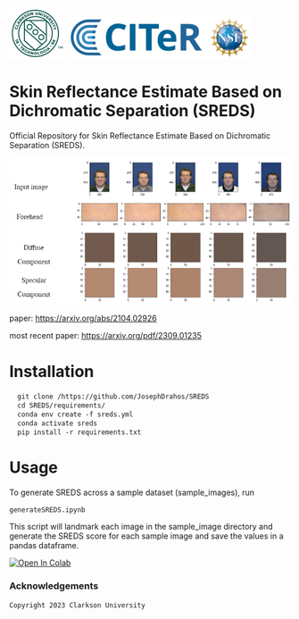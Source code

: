 ![Teaser image](readme_images/Clogo.png)
![Teaser image](readme_images//CITeR-logo.png)

# Skin Reflectance Estimate Based on Dichromatic Separation (SREDS)

Official Repository for Skin Reflectance Estimate Based on Dichromatic Separation (SREDS).

![Teaser image](readme_images//image9.png)


paper: https://arxiv.org/abs/2104.02926

most recent paper: https://arxiv.org/pdf/2309.01235

# Installation

```
  git clone /https://github.com/JosephDrahos/SREDS
  cd SREDS/requirements/
  conda env create -f sreds.yml
  conda activate sreds
  pip install -r requirements.txt
```

# Usage

To generate SREDS across a sample dataset (sample_images), run 
```
generateSREDS.ipynb
```

This script will landmark each image in the sample_image directory and generate the SREDS score for each sample image and save the values in a pandas dataframe. 

[![Open In Colab](https://colab.research.google.com/assets/colab-badge.svg)](https://colab.research.google.com/github/JosephDrahos/SREDS/blob/main/generateSREDS_Colab.ipynb)

### Acknowledgements
```sh
Copyright 2023 Clarkson University
```
